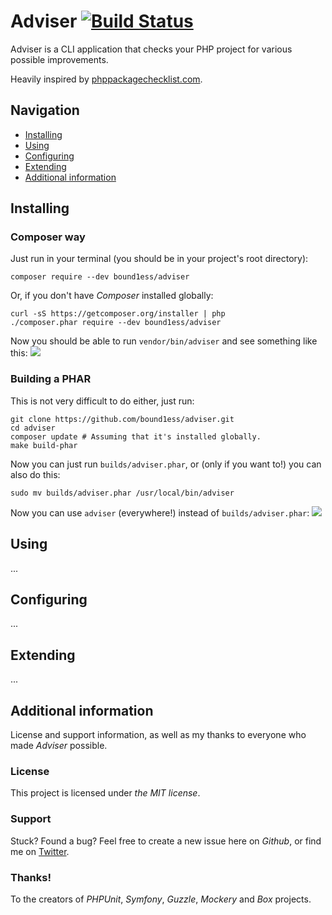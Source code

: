 # Adviser [![Build Status](https://travis-ci.org/bound1ess/adviser.svg?branch=master)](https://travis-ci.org/bound1ess/adviser)

Adviser is a CLI application that checks your PHP project for various possible improvements.

Heavily inspired by [phppackagechecklist.com](http://phppackagechecklist.com).

## Navigation

- [Installing](#installing)
- [Using](#using)
- [Configuring](#configuring)
- [Extending](#extending)
- [Additional information](#additional-information)

## Installing

### Composer way

Just run in your terminal (you should be in your project's root directory):

```shell
composer require --dev bound1ess/adviser
```

Or, if you don't have *Composer* installed globally:

```shell
curl -sS https://getcomposer.org/installer | php
./composer.phar require --dev bound1ess/adviser
```


Now you should be able to run `vendor/bin/adviser` and see something like this:
![](http://i.imgur.com/rNT39gP.png)

### Building a PHAR

This is not very difficult to do either, just run:

```shell
git clone https://github.com/bound1ess/adviser.git
cd adviser
composer update # Assuming that it's installed globally.
make build-phar
```

Now you can just run `builds/adviser.phar`, or (only if you want to!) you can also do this:

```shell
sudo mv builds/adviser.phar /usr/local/bin/adviser
```

Now you can use `adviser` (everywhere!) instead of `builds/adviser.phar`:
![](http://i.imgur.com/JUXDdhz.png)

## Using

...

## Configuring

...

## Extending

...

## Additional information

License and support information, as well as my thanks to everyone who made *Adviser* possible.

### License

This project is licensed under *the MIT license*.

### Support

Stuck?
Found a bug?
Feel free to create a new issue here on *Github*, or find me on [Twitter](https://twitter.com/bound1ess).

### Thanks!

To the creators of *PHPUnit*, *Symfony*, *Guzzle*, *Mockery* and *Box* projects.
